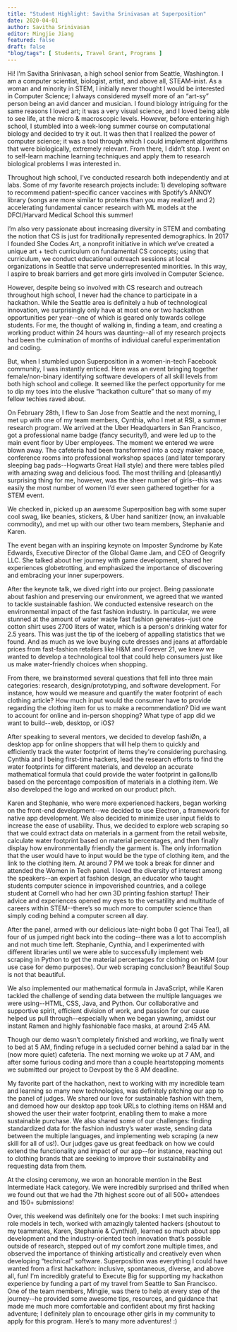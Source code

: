 ```yaml
---
title: "Student Highlight: Savitha Srinivasan at Superposition"
date: 2020-04-01
author: Savitha Srinivasan
editor: Mingjie Jiang
featured: false
draft: false
"blog/tags": [ Students, Travel Grant, Programs ]
---
```


Hi! I’m Savitha Srinivasan, a high school senior from Seattle, Washington. I am a computer scientist, biologist, artist, and above all, STEAM-inist. As a woman and minority in STEM, I initially never thought I would be interested in Computer Science; I always considered myself more of an “art-sy” person being an avid dancer and musician. I found biology intriguing for the same reasons I  loved art; it was a very visual science, and I loved being able to see life, at the micro & macroscopic levels. However, before entering high school, I stumbled into a week-long summer course on computational biology and decided to try it out. It was then that I realized the power of computer science; it was a tool through which I could implement algorithms that were biologically, extremely relevant. From there, I didn’t stop. I went on to self-learn machine learning techniques and apply them to research biological problems I was interested in. 

Throughout high school, I’ve conducted research both independently and at labs. Some of my favorite research projects include: 1) developing software to recommend patient-specific cancer vaccines with Spotify’s ANNOY library (songs are more similar to proteins than you may realize!) and 2) accelerating fundamental cancer research with ML models at the DFCI/Harvard Medical School this summer! 

I’m also very passionate about increasing diversity in STEM and combating the notion that CS is just for traditionally represented demographics. In 2017 I founded She Codes Art, a nonprofit initiative in which we’ve created a unique art + tech curriculum on fundamental CS concepts; using that curriculum, we conduct educational outreach sessions at local organizations in Seattle that serve underrepresented minorities. In this way, I aspire to break barriers and get more girls involved in Computer Science. 

However, despite being so involved with CS research and outreach throughout high school, I never had the chance to participate in a hackathon. While the Seattle area is definitely a hub of technological innovation, we surprisingly only have at most one or two hackathon opportunities per year--one of which is geared only towards college students. For me, the thought of walking in, finding a team, and creating a working product within 24 hours was daunting--all of my research projects had been the culmination of months of individual careful experimentation and coding. 

But, when I stumbled upon Superposition in a women-in-tech Facebook community, I was instantly enticed. Here was an event bringing together female/non-binary identifying software developers of all skill levels from both high school and college. It seemed like the perfect opportunity for me to dip my toes into the elusive “hackathon culture” that so many of my fellow techies raved about. 

On February 28th, I flew to San Jose from Seattle and the next morning, I met up with one of my team members, Cynthia, who I met at RSI, a summer research program. We arrived at the Uber Headquarters in San Francisco, got a professional name badge (fancy security!), and were led up to the main event floor by Uber employees. The moment we entered we were blown away. The cafeteria had been transformed into a cozy maker space, conference rooms into professional workshop spaces (and later temporary sleeping bag pads--Hogwarts Great Hall style) and there were tables piled with amazing swag and delicious food. The most thrilling and (pleasantly) surprising thing for me, however, was the sheer number of girls--this was easily the most number of women I’d ever seen gathered together for a STEM event.

We checked in, picked up an awesome Superposition bag with some super cool swag, like beanies, stickers, & Uber hand sanitizer (now, an invaluable commodity), and met up with our other two team members, Stephanie and Karen. 

The event began with an inspiring keynote on Imposter Syndrome by Kate Edwards, Executive Director of the Global Game Jam, and CEO of Geogrify LLC. She talked about her journey with game development, shared her experiences globetrotting, and emphasized the importance of discovering and embracing your inner superpowers. 

After the keynote talk, we dived right into our project. Being passionate about fashion and preserving our environment, we agreed that we wanted to tackle sustainable fashion. We conducted extensive research on the environmental impact of the fast fashion industry. In particular, we were stunned at the amount of water waste fast fashion generates--just one cotton shirt uses 2700 liters of water, which is a person's drinking water for 2.5 years. This was just the tip of the iceberg of appalling statistics that we found. And as much as we love buying cute dresses and jeans at affordable prices from fast-fashion retailers like H&M and Forever 21, we knew we wanted to develop a technological tool that could help consumers just like us make water-friendly choices when shopping. 

From there, we brainstormed several questions that fell into three main categories: research, design/prototyping, and software development. For instance, how would we measure and quantify the water footprint of each clothing article? How much input would the consumer have to provide regarding the clothing item for us to make a recommendation? Did we want to account for online and in-person shopping? What type of app did we want to build--web, desktop, or iOS? 

After speaking to several mentors, we decided to develop fashiØn, a desktop app for online shoppers that will help them to quickly and efficiently track the water footprint of items they're considering purchasing. Cynthia and I being first-time hackers, lead the research efforts to find the water footprints for different materials, and develop an accurate mathematical formula that could provide the water footprint in gallons/lb based on the percentage composition of materials in a clothing item. We also developed the logo and worked on our product pitch. 

Karen and Stephanie, who were more experienced hackers, began working on the front-end development--we decided to use Electron, a framework for native app development. We also decided to minimize user input fields to increase the ease of usability. Thus, we decided to explore web scraping so that we could extract data on materials in a garment from the retail website, calculate water footprint based on material percentages, and then finally display how environmentally friendly the garment is. The only information that the user would have to input would be the type of clothing item, and the link to the clothing item. 
At around 7 PM we took a break for dinner and attended the Women in Tech panel. I loved the diversity of interest among the speakers--an expert at fashion design, an educator who taught students computer science in impoverished countries, and a college student at Cornell who had her own 3D printing fashion startup! Their advice and experiences opened my eyes to the versatility and multitude of careers within STEM--there’s so much more to computer science than simply coding behind a computer screen all day. 

After the panel, armed with our delicious late-night boba (I got Thai Tea!), all four of us jumped right back into the coding--there was a lot to accomplish and not much time left. Stephanie, Cynthia, and I experimented with different libraries until we were able to successfully implement web scraping in Python to get the material percentages for clothing on H&M (our use case for demo purposes). Our web scraping conclusion? Beautiful Soup is not that beautiful. 

We also implemented our mathematical formula in JavaScript, while Karen tackled the challenge of sending data between the multiple languages we were using--HTML, CSS, Java, and Python. Our collaborative and supportive spirit, efficient division of work, and passion for our cause helped us pull through--especially when we began yawning, amidst our instant Ramen and highly fashionable face masks, at around 2:45 AM. 

Though our demo wasn’t completely finished and working, we finally went to bed at 5 AM, finding refuge in a secluded corner behind a salad bar in the (now more quiet) cafeteria. The next morning we woke up at 7 AM, and after some furious coding and more than a couple heartstopping moments we submitted our project to Devpost by the 8 AM deadline.  

My favorite part of the hackathon, next to working with my incredible team and learning so many new technologies, was definitely pitching our app to the panel of judges. We shared our love for sustainable fashion with them, and demoed how our desktop app took URLs to clothing items on H&M and showed the user their water footprint, enabling them to make a more sustainable purchase. We also shared some of our challenges: finding standardized data for the fashion industry’s water waste, sending data between the multiple languages, and implementing web scraping (a new skill for all of us!). Our judges gave us great feedback on how we could extend the functionality and impact of our app--for instance, reaching out to clothing brands that are seeking to improve their sustainability and requesting data from them. 

At the closing ceremony, we won an honorable mention in the Best Intermediate Hack category. We were incredibly surprised and thrilled when we found out that we had the 7th highest score out of all 500+ attendees and 150+ submissions! 

Over, this weekend was definitely one for the books: I met such inspiring role models in tech, worked with amazingly talented hackers (shoutout to my teammates, Karen, Stephanie & Cynthia!), learned so much about app development and the industry-oriented tech innovation that’s possible outside of research, stepped out of my comfort zone multiple times, and observed the importance of thinking artistically and creatively even when developing “technical” software. Superposition was everything I could have wanted from a first hackathon: inclusive, spontaneous, diverse, and above all, fun! I’m incredibly grateful to Execute Big for supporting my hackathon experience by funding a part of my travel from Seattle to San Francisco. One of the team members, Mingjie, was there to help at every step of the journey--he provided some awesome tips, resources, and guidance that made me much more comfortable and confident about my first hacking adventure; I definitely plan to encourage other girls in my community to apply for this program. Here’s to many more adventures! :)  